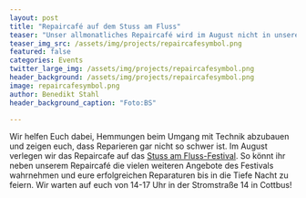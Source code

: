 ```yaml
---
layout: post
title: "Repaircafé auf dem Stuss am Fluss"
teaser: "Unser allmonatliches Repaircafé wird im August nicht in unseren Räumen sondern auf dem Stuss am Fluss Festival in der Stromstraße 14 stattfinden."
teaser_img_src: /assets/img/projects/repaircafesymbol.png
featured: false
categories: Events
twitter_large_img: /assets/img/projects/repaircafesymbol.png
header_background: /assets/img/projects/repaircafesymbol.png
image: repaircafesymbol.png
author: Benedikt Stahl
header_background_caption: "Foto:BS"

---
```


Wir helfen Euch dabei, Hemmungen beim Umgang mit Technik abzubauen und zeigen euch, dass Reparieren gar nicht so schwer ist. Im August verlegen wir das Repaircafe auf das [Stuss am Fluss-Festival](https://stussamfluss.de).
So könnt ihr neben unserem Repaircafé die vielen weiteren Angebote des Festivals wahrnehmen und eure erfolgreichen Reparaturen bis in die Tiefe Nacht zu feiern.
Wir warten auf euch von 14-17 Uhr in der Stromstraße 14 in Cottbus!
